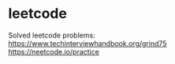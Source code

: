 # leetcode

Solved leetcode problems: </br>
https://www.techinterviewhandbook.org/grind75 </br>
https://neetcode.io/practice
